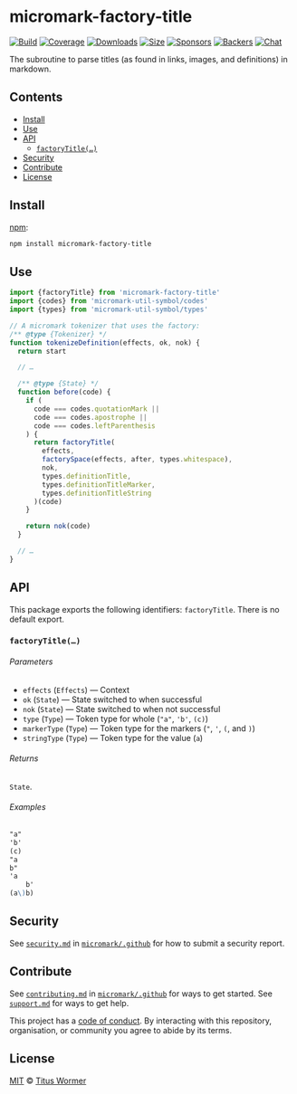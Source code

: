 # micromark-factory-title

[![Build][build-badge]][build]
[![Coverage][coverage-badge]][coverage]
[![Downloads][downloads-badge]][downloads]
[![Size][bundle-size-badge]][bundle-size]
[![Sponsors][sponsors-badge]][opencollective]
[![Backers][backers-badge]][opencollective]
[![Chat][chat-badge]][chat]

The subroutine to parse titles (as found in links, images, and
definitions) in markdown.

## Contents

*   [Install](#install)
*   [Use](#use)
*   [API](#api)
    *   [`factoryTitle(…)`](#factorytitle)
*   [Security](#security)
*   [Contribute](#contribute)
*   [License](#license)

## Install

[npm][]:

```sh
npm install micromark-factory-title
```

## Use

```js
import {factoryTitle} from 'micromark-factory-title'
import {codes} from 'micromark-util-symbol/codes'
import {types} from 'micromark-util-symbol/types'

// A micromark tokenizer that uses the factory:
/** @type {Tokenizer} */
function tokenizeDefinition(effects, ok, nok) {
  return start

  // …

  /** @type {State} */
  function before(code) {
    if (
      code === codes.quotationMark ||
      code === codes.apostrophe ||
      code === codes.leftParenthesis
    ) {
      return factoryTitle(
        effects,
        factorySpace(effects, after, types.whitespace),
        nok,
        types.definitionTitle,
        types.definitionTitleMarker,
        types.definitionTitleString
      )(code)
    }

    return nok(code)
  }

  // …
}
```

## API

This package exports the following identifiers: `factoryTitle`.
There is no default export.

### `factoryTitle(…)`

###### Parameters

*   `effects` (`Effects`) — Context
*   `ok` (`State`) — State switched to when successful
*   `nok` (`State`) — State switched to when not successful
*   `type` (`Type`) — Token type for whole (`"a"`, `'b'`, `(c)`)
*   `markerType` (`Type`) — Token type for the markers (`"`, `'`, `(`, and `)`)
*   `stringType` (`Type`) — Token type for the value (`a`)

###### Returns

`State`.

###### Examples

```markdown
"a"
'b'
(c)
"a
b"
'a
    b'
(a\)b)
```

## Security

See [`security.md`][securitymd] in [`micromark/.github`][health] for how to
submit a security report.

## Contribute

See [`contributing.md`][contributing] in [`micromark/.github`][health] for ways
to get started.
See [`support.md`][support] for ways to get help.

This project has a [code of conduct][coc].
By interacting with this repository, organisation, or community you agree to
abide by its terms.

## License

[MIT][license] © [Titus Wormer][author]

<!-- Definitions -->

[build-badge]: https://github.com/micromark/micromark/workflows/main/badge.svg

[build]: https://github.com/micromark/micromark/actions

[coverage-badge]: https://img.shields.io/codecov/c/github/micromark/micromark.svg

[coverage]: https://codecov.io/github/micromark/micromark

[downloads-badge]: https://img.shields.io/npm/dm/micromark-factory-title.svg

[downloads]: https://www.npmjs.com/package/micromark-factory-title

[bundle-size-badge]: https://img.shields.io/bundlephobia/minzip/micromark-factory-title.svg

[bundle-size]: https://bundlephobia.com/result?p=micromark-factory-title

[sponsors-badge]: https://opencollective.com/unified/sponsors/badge.svg

[backers-badge]: https://opencollective.com/unified/backers/badge.svg

[opencollective]: https://opencollective.com/unified

[npm]: https://docs.npmjs.com/cli/install

[chat-badge]: https://img.shields.io/badge/chat-discussions-success.svg

[chat]: https://github.com/micromark/micromark/discussions

[license]: https://github.com/micromark/micromark/blob/main/license

[author]: https://wooorm.com

[health]: https://github.com/micromark/.github

[securitymd]: https://github.com/micromark/.github/blob/HEAD/security.md

[contributing]: https://github.com/micromark/.github/blob/HEAD/contributing.md

[support]: https://github.com/micromark/.github/blob/HEAD/support.md

[coc]: https://github.com/micromark/.github/blob/HEAD/code-of-conduct.md
